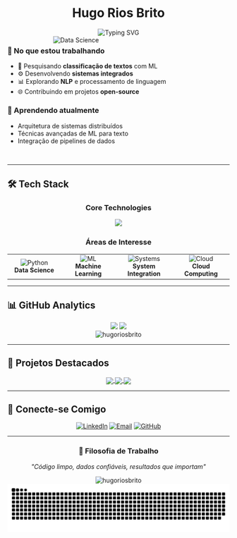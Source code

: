 <div align="center">

# Hugo Rios Brito

<img src="https://readme-typing-svg.herokuapp.com?font=Fira+Code&pause=1000&color=2196F3&center=true&vCenter=true&width=435&lines=Cientista+de+Dados;Estagiário+%7C+Estudante;Machine+Learning+Researcher;Python+Developer" alt="Typing SVG" />

</div>

<img align="right" alt="Data Science" width="400" src="https://media.giphy.com/media/LaVp0AyqR5bGsC5Cbm/giphy.gif">

### 🔭 No que estou trabalhando

- 🤖 Pesquisando **classificação de textos** com ML
- ⚙️ Desenvolvendo **sistemas integrados** 
- 📊 Explorando **NLP** e processamento de linguagem
- 🌐 Contribuindo em projetos **open-source**

### 🌱 Aprendendo atualmente

- Arquitetura de sistemas distribuídos
- Técnicas avançadas de ML para texto
- Integração de pipelines de dados

<br clear="right"/>

---

## 🛠️ Tech Stack

<div align="center">

### Core Technologies
<p>
  <img src="https://skillicons.dev/icons?i=python,java,tensorflow,docker,git,gcp,mysql,postgresql" />
</p>

### Áreas de Interesse
<table>
  <tr>
    <td align="center" width="140">
      <img src="https://cdn.jsdelivr.net/gh/devicons/devicon/icons/python/python-original.svg" width="48" height="48" alt="Python" />
      <br><strong>Data Science</strong>
    </td>
    <td align="center" width="140">
      <img src="https://www.vectorlogo.zone/logos/tensorflow/tensorflow-icon.svg" width="48" height="48" alt="ML" />
      <br><strong>Machine Learning</strong>
    </td>
    <td align="center" width="140">
      <img src="https://cdn.jsdelivr.net/gh/devicons/devicon/icons/docker/docker-original.svg" width="48" height="48" alt="Systems" />
      <br><strong>System Integration</strong>
    </td>
    <td align="center" width="140">
      <img src="https://www.vectorlogo.zone/logos/google_cloud/google_cloud-icon.svg" width="48" height="48" alt="Cloud" />
      <br><strong>Cloud Computing</strong>
    </td>
  </tr>
</table>

</div>

---

## 📊 GitHub Analytics

<div align="center">
  <img height="180em" src="https://github-readme-stats.vercel.app/api?username=hugoriosbrito&show_icons=true&theme=react&include_all_commits=true&count_private=true&hide_border=true&bg_color=0D1117"/>
  <img height="180em" src="https://github-readme-stats.vercel.app/api/top-langs/?username=hugoriosbrito&layout=compact&langs_count=8&theme=react&hide_border=true&bg_color=0D1117"/>
</div>

<div align="center">
  <img src="https://github-readme-streak-stats.herokuapp.com/?user=hugoriosbrito&theme=react&hide_border=true&background=0D1117" alt="hugoriosbrito" />
</div>

---

## 🎯 Projetos Destacados

<div align="center">

<a href="https://github.com/hugoriosbrito">
  <img align="center" src="https://github-readme-stats.vercel.app/api/pin/?username=hugoriosbrito&repo=Crawler-Noticias-de-Municipios-Baianos&theme=react&hide_border=true&bg_color=0D1117" />
</a>

<a href="https://github.com/hugoriosbrito">
  <img align="center" src="https://github-readme-stats.vercel.app/api/pin/?username=hugoriosbrito&repo=livraria&theme=react&hide_border=true&bg_color=0D1117" />
</a>

<a href="https://github.com/hugoriosbrito">
  <img align="center" src="https://github-readme-stats.vercel.app/api/pin/?username=hugoriosbrito&repo=MLModels&theme=react&hide_border=true&bg_color=0D1117" />
</a>

</div>

---

## 🤝 Conecte-se Comigo

<div align="center">
  
[![LinkedIn](https://img.shields.io/badge/LinkedIn-0077B5?style=for-the-badge&logo=linkedin&logoColor=white)](https://linkedin.com/in/hugoriosbrito)
[![Email](https://img.shields.io/badge/Gmail-D14836?style=for-the-badge&logo=gmail&logoColor=white)](mailto:hugoba532@gmail.com)
[![GitHub](https://img.shields.io/badge/GitHub-100000?style=for-the-badge&logo=github&logoColor=white)](https://github.com/hugoriosbrito)

</div>

---

<div align="center">

### 💭 Filosofia de Trabalho

*"Código limpo, dados confiáveis, resultados que importam"*

<img src="https://komarev.com/ghpvc/?username=hugoriosbrito&label=Profile%20views&color=0e75b6&style=flat" alt="hugoriosbrito" />

</div>

<div align="center">
  <img src="https://raw.githubusercontent.com/platane/snk/output/github-contribution-grid-snake-dark.svg" alt="Snake animation" />
</div>
